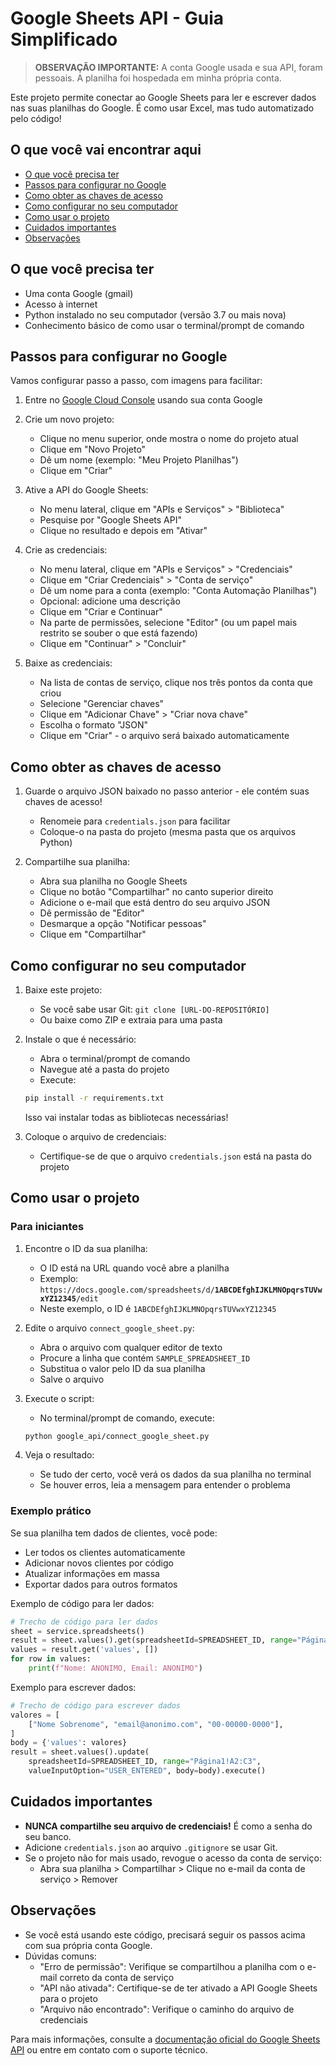 # Google Sheets API - Guia Simplificado

> **OBSERVAÇÃO IMPORTANTE:** A conta Google usada e sua API, foram pessoais. A planilha foi hospedada em minha própria conta.

Este projeto permite conectar ao Google Sheets para ler e escrever dados nas suas planilhas do Google. É como usar Excel, mas tudo automatizado pelo código!

## O que você vai encontrar aqui

- [O que você precisa ter](#o-que-você-precisa-ter)
- [Passos para configurar no Google](#passos-para-configurar-no-google)
- [Como obter as chaves de acesso](#como-obter-as-chaves-de-acesso)
- [Como configurar no seu computador](#como-configurar-no-seu-computador)
- [Como usar o projeto](#como-usar-o-projeto)
- [Cuidados importantes](#cuidados-importantes)
- [Observações](#observações)

## O que você precisa ter

- Uma conta Google (gmail)
- Acesso à internet
- Python instalado no seu computador (versão 3.7 ou mais nova)
- Conhecimento básico de como usar o terminal/prompt de comando

## Passos para configurar no Google

Vamos configurar passo a passo, com imagens para facilitar:

1. Entre no [Google Cloud Console](https://console.cloud.google.com/) usando sua conta Google

2. Crie um novo projeto:
   - Clique no menu superior, onde mostra o nome do projeto atual
   - Clique em "Novo Projeto"
   - Dê um nome (exemplo: "Meu Projeto Planilhas")
   - Clique em "Criar"

3. Ative a API do Google Sheets:
   - No menu lateral, clique em "APIs e Serviços" > "Biblioteca"
   - Pesquise por "Google Sheets API"
   - Clique no resultado e depois em "Ativar"

4. Crie as credenciais:
   - No menu lateral, clique em "APIs e Serviços" > "Credenciais"
   - Clique em "Criar Credenciais" > "Conta de serviço"
   - Dê um nome para a conta (exemplo: "Conta Automação Planilhas")
   - Opcional: adicione uma descrição
   - Clique em "Criar e Continuar"
   - Na parte de permissões, selecione "Editor" (ou um papel mais restrito se souber o que está fazendo)
   - Clique em "Continuar" > "Concluir"

5. Baixe as credenciais:
   - Na lista de contas de serviço, clique nos três pontos da conta que criou
   - Selecione "Gerenciar chaves"
   - Clique em "Adicionar Chave" > "Criar nova chave"
   - Escolha o formato "JSON"
   - Clique em "Criar" - o arquivo será baixado automaticamente

## Como obter as chaves de acesso

1. Guarde o arquivo JSON baixado no passo anterior - ele contém suas chaves de acesso!
   - Renomeie para `credentials.json` para facilitar
   - Coloque-o na pasta do projeto (mesma pasta que os arquivos Python)

2. Compartilhe sua planilha:
   - Abra sua planilha no Google Sheets
   - Clique no botão "Compartilhar" no canto superior direito
   - Adicione o e-mail que está dentro do seu arquivo JSON
   - Dê permissão de "Editor"
   - Desmarque a opção "Notificar pessoas"
   - Clique em "Compartilhar"

## Como configurar no seu computador

1. Baixe este projeto:
   - Se você sabe usar Git: `git clone [URL-DO-REPOSITÓRIO]`
   - Ou baixe como ZIP e extraia para uma pasta

2. Instale o que é necessário:
   - Abra o terminal/prompt de comando
   - Navegue até a pasta do projeto
   - Execute:

   ```bash
   pip install -r requirements.txt
   ```

   Isso vai instalar todas as bibliotecas necessárias!

3. Coloque o arquivo de credenciais:
   - Certifique-se de que o arquivo `credentials.json` está na pasta do projeto

## Como usar o projeto

### Para iniciantes

1. Encontre o ID da sua planilha:
   - O ID está na URL quando você abre a planilha
   - Exemplo: `https://docs.google.com/spreadsheets/d/`**`1ABCDEfghIJKLMNOpqrsTUVwxYZ12345`**`/edit`
   - Neste exemplo, o ID é `1ABCDEfghIJKLMNOpqrsTUVwxYZ12345`

2. Edite o arquivo `connect_google_sheet.py`:
   - Abra o arquivo com qualquer editor de texto
   - Procure a linha que contém `SAMPLE_SPREADSHEET_ID`
   - Substitua o valor pelo ID da sua planilha
   - Salve o arquivo

3. Execute o script:
   - No terminal/prompt de comando, execute:

   ```bash
   python google_api/connect_google_sheet.py
   ```

4. Veja o resultado:
   - Se tudo der certo, você verá os dados da sua planilha no terminal
   - Se houver erros, leia a mensagem para entender o problema

### Exemplo prático

Se sua planilha tem dados de clientes, você pode:

- Ler todos os clientes automaticamente
- Adicionar novos clientes por código
- Atualizar informações em massa
- Exportar dados para outros formatos

Exemplo de código para ler dados:

```python
# Trecho de código para ler dados
sheet = service.spreadsheets()
result = sheet.values().get(spreadsheetId=SPREADSHEET_ID, range="Página1!A1:E10").execute()
values = result.get('values', [])
for row in values:
    print(f"Nome: ANONIMO, Email: ANONIMO")
```

Exemplo para escrever dados:

```python
# Trecho de código para escrever dados
valores = [
    ["Nome Sobrenome", "email@anonimo.com", "00-00000-0000"],
]
body = {'values': valores}
result = sheet.values().update(
    spreadsheetId=SPREADSHEET_ID, range="Página1!A2:C3",
    valueInputOption="USER_ENTERED", body=body).execute()
```

## Cuidados importantes

- **NUNCA compartilhe seu arquivo de credenciais!** É como a senha do seu banco.
- Adicione `credentials.json` ao arquivo `.gitignore` se usar Git.
- Se o projeto não for mais usado, revogue o acesso da conta de serviço:
  - Abra sua planilha > Compartilhar > Clique no e-mail da conta de serviço > Remover

## Observações

- Se você está usando este código, precisará seguir os passos acima com sua própria conta Google.
- Dúvidas comuns:
  - "Erro de permissão": Verifique se compartilhou a planilha com o e-mail correto da conta de serviço
  - "API não ativada": Certifique-se de ter ativado a API Google Sheets para o projeto
  - "Arquivo não encontrado": Verifique o caminho do arquivo de credenciais

Para mais informações, consulte a [documentação oficial do Google Sheets API](https://developers.google.com/sheets/api/quickstart/python) ou entre em contato com o suporte técnico.
